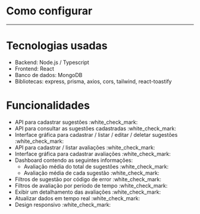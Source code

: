 # Como configurar

--------

# Tecnologias usadas

<ul>
      <li>Backend: Node.js / Typescript</li>
      <li>Frontend: React </li>
      <li>Banco de dados: MongoDB </li>
      <li>Bibliotecas: express, prisma, axios, cors, tailwind, react-toastify</li>
</ul>

# Funcionalidades

<ul>
      <li>API para cadastrar sugestões :white_check_mark:</li>
      <li>API para consultar as sugestões cadastradas :white_check_mark:</li>
      <li>Interface gráfica para cadastrar / listar / editar / deletar sugestões :white_check_mark:</li>
      <li>API para cadastrar / listar avaliações :white_check_mark:</li>
      <li>Interface gráfica para cadastrar avaliações :white_check_mark:</li>
      <li>
        Dashboard contendo as seguintes informações:
        <ul>
          <li>Avaliação média do total de sugestões :white_check_mark:</li>
          <li>Avaliação média de cada sugestão :white_check_mark:</li>
        </ul>
      </li>
      <li>Filtros de sugestão por código de error :white_check_mark:</li>
      <li>Filtros de avaliação por período de tempo :white_check_mark:</li>
      <li>Exibir um detalhamento das avaliações :white_check_mark:</li>
      <li>Atualizar dados em tempo real :white_check_mark:</li>
      <li>Design responsivo :white_check_mark:</li>
</ul>
